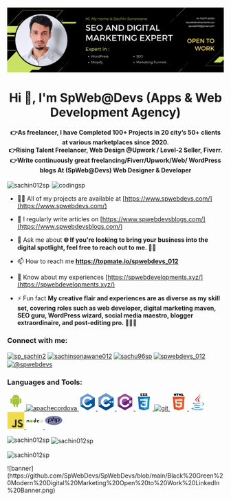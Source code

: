 ![logo](https://github.com/SpWebDevs/SpWebDevs/blob/main/Black%20Green%20Modern%20Digital%20Marketing%20Open%20to%20Work%20LinkedIn%20Banner.png)
<h1 align="center">Hi 👋, I'm SpWeb@Devs (Apps & Web Development Agency)</h1>
<h4 align="center">👉As freelancer, I have Completed 100+ Projects in 20 city’s 50+ clients at various marketplaces since 2020.<br> 👉Rising Talent Freelancer, Web Design @Upwork / Level-2 Seller, Fiverr.<br> 👉Write continuously great freelancing/Fiverr/Upwork/Web/ WordPress blogs At (SpWeb@Devs) Web Designer & Developer</h4>

<img align="right" alt="codingsp" width="400" scr="https://user-images.githubusercontent.com/55389276/140866485-8fb1c876-9a8f-4d6a-98dc-08c4981eaf70.gif">

<p align="left"> <img src="https://komarev.com/ghpvc/?username=sachin012sp&label=Profile%20views&color=0e75b6&style=flat" alt="sachin012sp" /> </p>

- 👨‍💻 All of my projects are available at [https://www.spwebdevs.com/](https://www.spwebdevs.com/)

- 📝 I regularly write articles on [https://www.spwebdevsblogs.com/](https://www.spwebdevsblogs.com/)

- 💬 Ask me about **🌐 If you're looking to bring your business into the digital spotlight, feel free to reach out to me. 📩✨**

- 📫 How to reach me **https://topmate.io/spwebdevs_012**

- 📄 Know about my experiences [https://spwebdevelopments.xyz/](https://spwebdevelopments.xyz/)

- ⚡ Fun fact **My creative flair and experiences are as diverse as my skill set, covering roles such as web developer, digital marketing maven, SEO guru, WordPress wizard, social media maestro, blogger extraordinaire, and post-editing pro. 🧙‍♂️✨**

<h3 align="left">Connect with me:</h3>
<p align="left">
<a href="https://twitter.com/sp_sachin2" target="blank"><img align="center" src="https://raw.githubusercontent.com/rahuldkjain/github-profile-readme-generator/master/src/images/icons/Social/twitter.svg" alt="sp_sachin2" height="30" width="40" /></a>
<a href="https://linkedin.com/in/sachinsonawane012" target="blank"><img align="center" src="https://raw.githubusercontent.com/rahuldkjain/github-profile-readme-generator/master/src/images/icons/Social/linked-in-alt.svg" alt="sachinsonawane012" height="30" width="40" /></a>
<a href="https://fb.com/sachu96sp" target="blank"><img align="center" src="https://raw.githubusercontent.com/rahuldkjain/github-profile-readme-generator/master/src/images/icons/Social/facebook.svg" alt="sachu96sp" height="30" width="40" /></a>
<a href="https://instagram.com/spwebdevs_012" target="blank"><img align="center" src="https://raw.githubusercontent.com/rahuldkjain/github-profile-readme-generator/master/src/images/icons/Social/instagram.svg" alt="spwebdevs_012" height="30" width="40" /></a>
<a href="https://www.youtube.com/c/@spwebdevs" target="blank"><img align="center" src="https://raw.githubusercontent.com/rahuldkjain/github-profile-readme-generator/master/src/images/icons/Social/youtube.svg" alt="@spwebdevs" height="30" width="40" /></a>
</p>

<h3 align="left">Languages and Tools:</h3>
<p align="left"> <a href="https://developer.android.com" target="_blank" rel="noreferrer"> <img src="https://raw.githubusercontent.com/devicons/devicon/master/icons/android/android-original-wordmark.svg" alt="android" width="40" height="40"/> </a> <a href="https://cordova.apache.org/" target="_blank" rel="noreferrer"> <img src="https://www.vectorlogo.zone/logos/apache_cordova/apache_cordova-icon.svg" alt="apachecordova" width="40" height="40"/> </a> <a href="https://www.cprogramming.com/" target="_blank" rel="noreferrer"> <img src="https://raw.githubusercontent.com/devicons/devicon/master/icons/c/c-original.svg" alt="c" width="40" height="40"/> </a> <a href="https://www.w3schools.com/cpp/" target="_blank" rel="noreferrer"> <img src="https://raw.githubusercontent.com/devicons/devicon/master/icons/cplusplus/cplusplus-original.svg" alt="cplusplus" width="40" height="40"/> </a> <a href="https://www.w3schools.com/cs/" target="_blank" rel="noreferrer"> <img src="https://raw.githubusercontent.com/devicons/devicon/master/icons/csharp/csharp-original.svg" alt="csharp" width="40" height="40"/> </a> <a href="https://www.w3schools.com/css/" target="_blank" rel="noreferrer"> <img src="https://raw.githubusercontent.com/devicons/devicon/master/icons/css3/css3-original-wordmark.svg" alt="css3" width="40" height="40"/> </a> <a href="https://git-scm.com/" target="_blank" rel="noreferrer"> <img src="https://www.vectorlogo.zone/logos/git-scm/git-scm-icon.svg" alt="git" width="40" height="40"/> </a> <a href="https://www.w3.org/html/" target="_blank" rel="noreferrer"> <img src="https://raw.githubusercontent.com/devicons/devicon/master/icons/html5/html5-original-wordmark.svg" alt="html5" width="40" height="40"/> </a> <a href="https://www.java.com" target="_blank" rel="noreferrer"> <img src="https://raw.githubusercontent.com/devicons/devicon/master/icons/java/java-original.svg" alt="java" width="40" height="40"/> </a> <a href="https://developer.mozilla.org/en-US/docs/Web/JavaScript" target="_blank" rel="noreferrer"> <img src="https://raw.githubusercontent.com/devicons/devicon/master/icons/javascript/javascript-original.svg" alt="javascript" width="40" height="40"/> </a> <a href="https://nodejs.org" target="_blank" rel="noreferrer"> <img src="https://raw.githubusercontent.com/devicons/devicon/master/icons/nodejs/nodejs-original-wordmark.svg" alt="nodejs" width="40" height="40"/> </a> <a href="https://www.php.net" target="_blank" rel="noreferrer"> <img src="https://raw.githubusercontent.com/devicons/devicon/master/icons/php/php-original.svg" alt="php" width="40" height="40"/> </a> </p>

<p><img align="left" src="https://github-readme-stats.vercel.app/api/top-langs?username=sachin012sp&show_icons=true&locale=en&layout=compact" alt="sachin012sp" /></p>

<p>&nbsp;<img align="center" src="https://github-readme-stats.vercel.app/api?username=sachin012sp&show_icons=true&locale=en" alt="sachin012sp" /></p>

<p><img align="center" src="https://github-readme-streak-stats.herokuapp.com/?user=sachin012sp&" alt="sachin012sp" /></p>
![banner](https://github.com/SpWebDevs/SpWebDevs/blob/main/Black%20Green%20Modern%20Digital%20Marketing%20Open%20to%20Work%20LinkedIn%20Banner.png)
